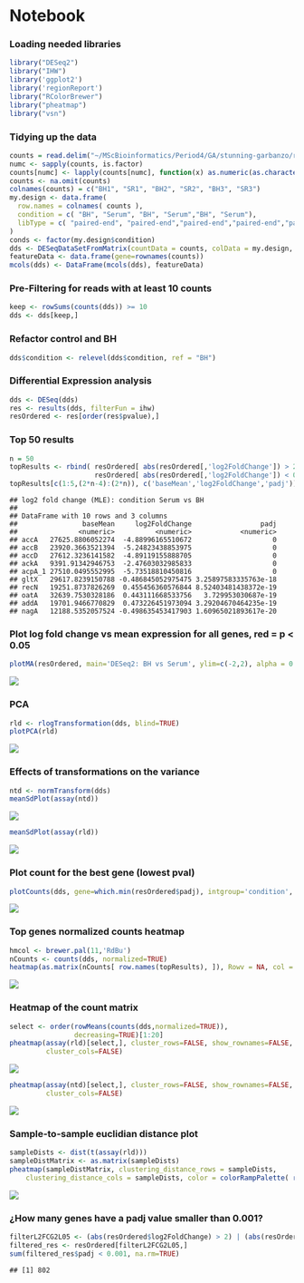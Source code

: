 Notebook
================

### Loading needed libraries

``` r
library("DESeq2")
library("IHW")
library('ggplot2')
library('regionReport')
library("RColorBrewer") 
library("pheatmap")
library("vsn")
```

### Tidying up the data

``` r
counts = read.delim("~/MScBioinformatics/Period4/GA/stunning-garbanzo/results/transcriptomics/Counts/htseq_all_sample_count.tsv", header=F, row.names=1)
numc <- sapply(counts, is.factor)
counts[numc] <- lapply(counts[numc], function(x) as.numeric(as.character(x)))
counts <- na.omit(counts)
colnames(counts) = c("BH1", "SR1", "BH2", "SR2", "BH3", "SR3")
my.design <- data.frame(
  row.names = colnames( counts ),
  condition = c( "BH", "Serum", "BH", "Serum","BH", "Serum"),
  libType = c( "paired-end", "paired-end","paired-end","paired-end","paired-end","paired-end" )
)
conds <- factor(my.design$condition)
dds <- DESeqDataSetFromMatrix(countData = counts, colData = my.design, design = ~ condition)
featureData <- data.frame(gene=rownames(counts))
mcols(dds) <- DataFrame(mcols(dds), featureData)
```

### Pre-Filtering for reads with at least 10 counts

``` r
keep <- rowSums(counts(dds)) >= 10
dds <- dds[keep,]
```

### Refactor control and BH

``` r
dds$condition <- relevel(dds$condition, ref = "BH")
```

### Differential Expression analysis

``` r
dds <- DESeq(dds)
res <- results(dds, filterFun = ihw)
resOrdered <- res[order(res$pvalue),]
```

### Top 50 results

``` r
n = 50
topResults <- rbind( resOrdered[ abs(resOrdered[,'log2FoldChange']) > 2, ][1:n,], 
                     resOrdered[ abs(resOrdered[,'log2FoldChange']) < 0.5, ][n:1,] )
topResults[c(1:5,(2*n-4):(2*n)), c('baseMean','log2FoldChange','padj')]
```

    ## log2 fold change (MLE): condition Serum vs BH 
    ##  
    ## DataFrame with 10 rows and 3 columns
    ##                baseMean     log2FoldChange                 padj
    ##               <numeric>          <numeric>            <numeric>
    ## accA   27625.8806052274  -4.88996165510672                    0
    ## accB   23920.3663521394  -5.24823438853975                    0
    ## accD   27612.3236141582  -4.89119155888705                    0
    ## ackA   9391.91342946753  -2.47603032985833                    0
    ## acpA_1 27510.0495552995  -5.73518810450816                    0
    ## gltX   29617.8239150788 -0.486845052975475 3.25897583335763e-18
    ## recN   19251.8737826269  0.455456360576844 8.52403481438372e-19
    ## oatA   32639.7530328186  0.443111668533756   3.729953030687e-19
    ## addA   19701.9466770829  0.473226451973094 3.29204670464235e-19
    ## nagA   12188.5352057524 -0.498635453417903 1.60965021893617e-20

### Plot log fold change vs mean expression for all genes, red = p \< 0.05

``` r
plotMA(resOrdered, main='DESeq2: BH vs Serum', ylim=c(-2,2), alpha = 0.05)
```

![](BHvsSerum_files/figure-gfm/plotMA-1.png)<!-- -->

### PCA

``` r
rld <- rlogTransformation(dds, blind=TRUE)
plotPCA(rld)
```

![](BHvsSerum_files/figure-gfm/plotPCA-1.png)<!-- -->

### Effects of transformations on the variance

``` r
ntd <- normTransform(dds)
meanSdPlot(assay(ntd))
```

![](BHvsSerum_files/figure-gfm/unnamed-chunk-7-1.png)<!-- -->

``` r
meanSdPlot(assay(rld))
```

![](BHvsSerum_files/figure-gfm/unnamed-chunk-7-2.png)<!-- -->

### Plot count for the best gene (lowest pval)

``` r
plotCounts(dds, gene=which.min(resOrdered$padj), intgroup='condition', pch = 19 )
```

![](BHvsSerum_files/figure-gfm/plotCounts-1.png)<!-- -->

### Top genes normalized counts heatmap

``` r
hmcol <- brewer.pal(11,'RdBu')
nCounts <- counts(dds, normalized=TRUE)
heatmap(as.matrix(nCounts[ row.names(topResults), ]), Rowv = NA, col = hmcol, mar = c(8,2))
```

![](BHvsSerum_files/figure-gfm/heatmap-1.png)<!-- -->

### Heatmap of the count matrix

``` r
select <- order(rowMeans(counts(dds,normalized=TRUE)),
                decreasing=TRUE)[1:20]
pheatmap(assay(rld)[select,], cluster_rows=FALSE, show_rownames=FALSE,
         cluster_cols=FALSE)
```

![](BHvsSerum_files/figure-gfm/unnamed-chunk-8-1.png)<!-- -->

``` r
pheatmap(assay(ntd)[select,], cluster_rows=FALSE, show_rownames=FALSE,
         cluster_cols=FALSE)
```

![](BHvsSerum_files/figure-gfm/unnamed-chunk-8-2.png)<!-- -->

### Sample-to-sample euclidian distance plot

``` r
sampleDists <- dist(t(assay(rld)))
sampleDistMatrix <- as.matrix(sampleDists)
pheatmap(sampleDistMatrix, clustering_distance_rows = sampleDists,
    clustering_distance_cols = sampleDists, color = colorRampPalette( rev(brewer.pal(9, "Blues")) )(255))
```

![](BHvsSerum_files/figure-gfm/pheatmap-1.png)<!-- -->

### ¿How many genes have a padj value smaller than 0.001?

``` r
filterL2FCG2L05 <- (abs(resOrdered$log2FoldChange) > 2) | (abs(resOrdered$log2FoldChange) < 0.5)
filtered_res <- resOrdered[filterL2FCG2L05,]
sum(filtered_res$padj < 0.001, na.rm=TRUE)
```

    ## [1] 802
